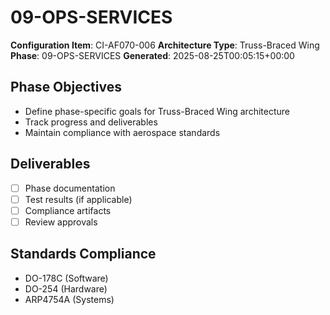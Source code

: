 # 09-OPS-SERVICES

**Configuration Item**: CI-AF070-006
**Architecture Type**: Truss-Braced Wing
**Phase**: 09-OPS-SERVICES
**Generated**: 2025-08-25T00:05:15+00:00

## Phase Objectives
- Define phase-specific goals for Truss-Braced Wing architecture
- Track progress and deliverables
- Maintain compliance with aerospace standards

## Deliverables
- [ ] Phase documentation
- [ ] Test results (if applicable)
- [ ] Compliance artifacts
- [ ] Review approvals

## Standards Compliance
- DO-178C (Software)
- DO-254 (Hardware)
- ARP4754A (Systems)
